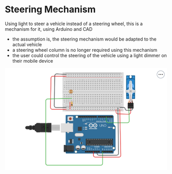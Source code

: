 # Steering Mechanism

Using light to steer a vehicle instead of a steering wheel, this is a mechanism for it, using Arduino and CAD
- the assumption is, the steering mechanism would be adapted to the actual vehicle
- a steering wheel column is no longer required using this mechanism
- the user could control the steering of the vehicle using a light dimmer on their mobile device


![steering mechanism for vehicle](https://github.com/edorejel/robotics/blob/main/steering_mechanism/Screenshot%202024-11-17%20155127.png)
